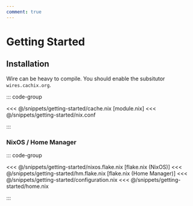 ```yaml
---
comment: true
---
```


# Getting Started

## Installation

Wire can be heavy to compile. You should enable the subsitutor `wires.cachix.org`.

::: code-group

<<< @/snippets/getting-started/cache.nix [module.nix]
<<< @/snippets/getting-started/nix.conf

:::

### NixOS / Home Manager

::: code-group

<<< @/snippets/getting-started/nixos.flake.nix [flake.nix (NixOS)]
<<< @/snippets/getting-started/hm.flake.nix [flake.nix (Home Manager)]
<<< @/snippets/getting-started/configuration.nix
<<< @/snippets/getting-started/home.nix

:::
